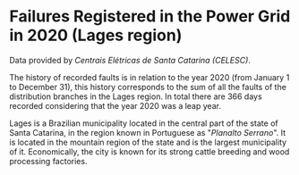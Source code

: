 # Failures Registered in the Power Grid in 2020 (Lages region)

Data provided by _Centrais Elétricas de Santa Catarina (CELESC)_.

The history of recorded faults is in relation to the year 2020 (from January 1 to December 31), this history corresponds to the sum of all the faults of the distribution branches in the Lages region. In total there are 366 days recorded considering that the year 2020 was a leap year.

Lages is a Brazilian municipality located in the central part of the state of Santa Catarina, in the region known in Portuguese as "_Planalto Serrano_".
It is located in the mountain region of the state and is the largest municipality of it. Economically, the city is known for its strong cattle breeding and wood processing factories.
